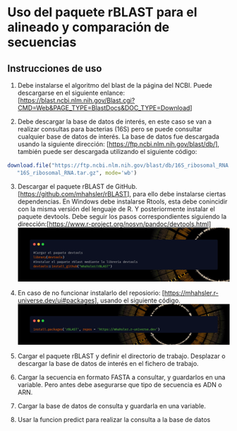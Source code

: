 # Uso del paquete rBLAST para el alineado y comparación de secuencias
 
 ## Instrucciones de uso

1.  Debe instalarse el algoritmo del blast de la página del NCBI. Puede descargarse en el siguiente enlance: [<https://blast.ncbi.nlm.nih.gov/Blast.cgi?CMD=Web&PAGE_TYPE=BlastDocs&DOC_TYPE=Download>] 

2.  Debe descargar la base de datos de interés, en este caso se van a realizar consultas para bacterias (16S) pero se puede consultar cualquier base de datos de interés. La base de datos fue descargada usando la siguiente dirección: [https://ftp.ncbi.nlm.nih.gov/blast/db/], también puede ser descargada utilizando el siguiente código: 
```R
download.file("https://ftp.ncbi.nlm.nih.gov/blast/db/16S_ribosomal_RNA.tar.gz",
   "16S_ribosomal_RNA.tar.gz", mode='wb')
```

3.  Descargar el paquete rBLAST de GitHub. [<https://github.com/mhahsler/rBLAST>], para ello debe instalarse ciertas dependencias. En Windows debe instalarse Rtools, esta debe conincidir con la misma versión del lenguaje de R. Y posteriormente instalar el paquete devtools. Debe seguir los pasos correspondientes siguiendo la dirección:[https://www.r-project.org/nosvn/pandoc/devtools.html]
![Image_text](https://github.com/agronomista/rBLAST_task/blob/main/img/second_line.png)

4. En caso de no funcionar instalarlo del reposiorio: [https://mhahsler.r-universe.dev/ui#packages], usando el siguiente código.
![Image_text](https://github.com/agronomista/rBLAST_task/blob/main/img/third_line.png)

5. Cargar el paquete rBLAST y definir el directorio de trabajo. Desplazar o descargar la base de datos de interés en el fichero de trabajo.
 
6. Cargar la secuencia en formato FASTA a consultar, y guardarlos en una variable. Pero antes debe asegurarse que tipo de secuencia es ADN o ARN.

7. Cargar la base de datos de consulta y guardarla en una variable.

8. Usar la funcion predict para realizar la consulta a la base de datos


